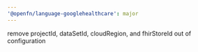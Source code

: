 ```yaml
---
'@openfn/language-googlehealthcare': major
---
```


remove projectId, dataSetId, cloudRegion, and fhirStoreId out of configuration
